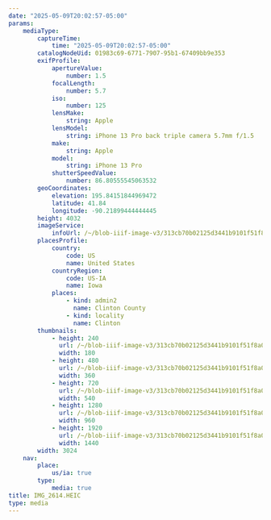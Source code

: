 ```yaml
---
date: "2025-05-09T20:02:57-05:00"
params:
    mediaType:
        captureTime:
            time: "2025-05-09T20:02:57-05:00"
        catalogNodeUid: 01983c69-6771-7907-95b1-67409bb9e353
        exifProfile:
            apertureValue:
                number: 1.5
            focalLength:
                number: 5.7
            iso:
                number: 125
            lensMake:
                string: Apple
            lensModel:
                string: iPhone 13 Pro back triple camera 5.7mm f/1.5
            make:
                string: Apple
            model:
                string: iPhone 13 Pro
            shutterSpeedValue:
                number: 86.80555545063532
        geoCoordinates:
            elevation: 195.84151844969472
            latitude: 41.84
            longitude: -90.21899444444445
        height: 4032
        imageService:
            infoUrl: /~/blob-iiif-image-v3/313cb70b02125d3441b9101f51f8a04680cfdbcb8b7d270b647aaaddf493a89e/info.json
        placesProfile:
            country:
                code: US
                name: United States
            countryRegion:
                code: US-IA
                name: Iowa
            places:
                - kind: admin2
                  name: Clinton County
                - kind: locality
                  name: Clinton
        thumbnails:
            - height: 240
              url: /~/blob-iiif-image-v3/313cb70b02125d3441b9101f51f8a04680cfdbcb8b7d270b647aaaddf493a89e/full/180%2C240/0/default.jpg
              width: 180
            - height: 480
              url: /~/blob-iiif-image-v3/313cb70b02125d3441b9101f51f8a04680cfdbcb8b7d270b647aaaddf493a89e/full/360%2C480/0/default.jpg
              width: 360
            - height: 720
              url: /~/blob-iiif-image-v3/313cb70b02125d3441b9101f51f8a04680cfdbcb8b7d270b647aaaddf493a89e/full/540%2C720/0/default.jpg
              width: 540
            - height: 1280
              url: /~/blob-iiif-image-v3/313cb70b02125d3441b9101f51f8a04680cfdbcb8b7d270b647aaaddf493a89e/full/960%2C1280/0/default.jpg
              width: 960
            - height: 1920
              url: /~/blob-iiif-image-v3/313cb70b02125d3441b9101f51f8a04680cfdbcb8b7d270b647aaaddf493a89e/full/1440%2C1920/0/default.jpg
              width: 1440
        width: 3024
    nav:
        place:
            us/ia: true
        type:
            media: true
title: IMG_2614.HEIC
type: media
---
```


